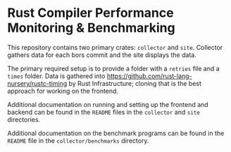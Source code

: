 # Rust Compiler Performance Monitoring & Benchmarking

This repository contains two primary crates: `collector` and `site`. Collector gathers data for each
bors commit and the site displays the data.

The primary required setup is to provide a folder with a `retries` file and a `times` folder. Data
is gathered into https://github.com/rust-lang-nursery/rustc-timing by Rust Infrastructure; cloning
that is the best approach for working on the frontend.

Additional documentation on running and setting up the frontend and backend can
be found in the `README` files in the `collector` and `site` directories.

Additional documentation on the benchmark programs can be found in the `README`
file in the `collector/benchmarks` directory.
